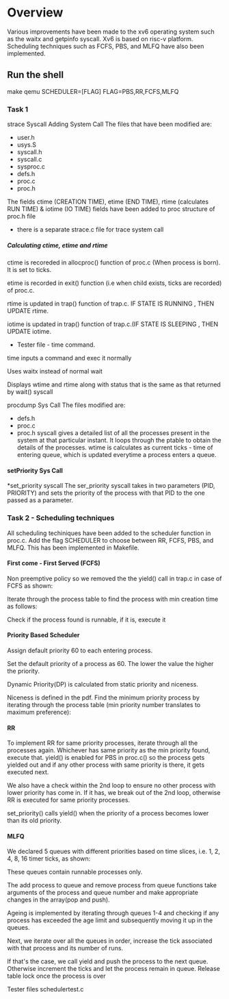 # Overview

Various improvements have been made to the xv6 operating system such as the waitx and getpinfo syscall.
Xv6 is based on risc-v platform.
Scheduling techniques such as FCFS, PBS, and MLFQ have also been implemented.

## Run the shell

make qemu SCHEDULER=[FLAG]
FLAG=PBS,RR,FCFS,MLFQ
### Task 1
strace Syscall
Adding System Call
The files that have been modified are:

- user.h
- usys.S
- syscall.h
- syscall.c
- sysproc.c
- defs.h
- proc.c
- proc.h

The fields ctime (CREATION TIME),
etime (END TIME),
rtime (calculates RUN TIME)
& iotime (IO TIME) fields have been added to proc structure of proc.h file

- there is a separate strace.c file for trace system call

##### Calculating ctime, etime and rtime
ctime is recoreded in allocproc() function of proc.c (When process is born). It is set to ticks.

etime is recorded in exit() function (i.e when child exists, ticks are recorded) of proc.c.

rtime is updated in trap() function of trap.c. IF STATE IS RUNNING , THEN UPDATE rtime.

iotime is updated in trap() function of trap.c.(IF STATE IS SLEEPING , THEN UPDATE iotime.

- Tester file - time command.

time inputs a command and exec it normally

Uses waitx instead of normal wait

Displays wtime and rtime along with status that is the same as that returned by wait() syscall

procdump Sys Call
The files modified are:

- defs.h
- proc.c
- proc.h
  syscall gives a detailed list of all the processes present in the system at that particular instant. It loops through the ptable to obtain the details of the processes. wtime is calculates as current ticks - time of entering queue, which is updated everytime a process enters a queue.

#### setPriority Sys Call
*set_priority syscall The ser_priority syscall takes in two parameters (PID, PRIORITY) and sets the priority of the process with that PID to the one passed as a parameter.

### Task 2 - Scheduling techniques
All scheduling techiniques have been added to the scheduler function in proc.c. Add the flag SCHEDULER to choose between RR, FCFS, PBS, and MLFQ. This has been implemented in Makefile.

#### First come - First Served (FCFS)
Non preemptive ​policy so we removed the the yield() call in trap.c in case of FCFS as shown:

Iterate through the process table to find the process with min creation time as follows:

Check if the process found is runnable, if it is, execute it

#### Priority Based Scheduler
Assign default priority 60 to each entering process.

Set the default priority of a process as 60. The lower the value the higher the priority.

Dynamic Priority(DP) is calculated from static priority and niceness.

Niceness is defined in the pdf.
Find the minimum priority process by iterating through the process table (min priority number translates to maximum preference):

#### RR
To implement RR for same priority processes, iterate through all the processes again. Whichever has same priority as the min priority found, execute that. yield() is enabled for PBS in proc.c() so the process gets yielded out and if any other process with same priority is there, it gets executed next.

We also have a check within the 2nd loop to ensure no other process with lower priority has come in. If it has, we break out of the 2nd loop, otherwise RR is executed for same priority processes.

set_priority() calls yield() when the priority of a process becomes lower than its old priority.

#### MLFQ
We declared 5 queues with different priorities based on time slices, i.e. 1, 2, 4, 8, 16 timer ticks, as shown:

These queues contain runnable processes only.

The add process to queue and remove process from queue functions take arguments of the process and queue number and make appropriate changes in the array(pop and push).

Ageing is implemented by iterating through queues 1-4 and checking if any process has exceeded the age limit and subsequently moving it up in the queues.

Next, we iterate over all the queues in order, increase the tick associated with that process and its number of runs.

If that's the case, we call yield and push the process to the next queue. Otherwise increment the ticks and let the process remain in queue.
Release table lock once the process is over

Tester files
schedulertest.c

